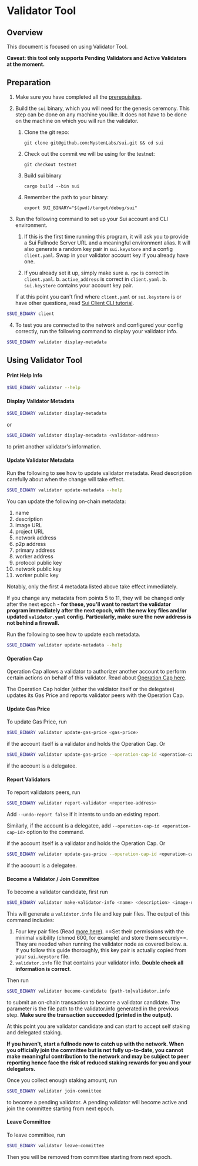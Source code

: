 # Validator Tool

## Overview

This document is focused on using Validator Tool.

**Caveat: this tool only supports Pending Validators and Active Validators at the moment.**

## Preparation

1. Make sure you have completed all the [prerequisites](https://docs.sui.io/devnet/build/install).

2. Build the `sui` binary, which you will need for the genesis ceremony. This step can be done on any machine you like. It does not have to be done on the machine on which you will run the validator.

    1. Clone the git repo:

           git clone git@github.com:MystenLabs/sui.git && cd sui

    2. Check out the commit we will be using for the testnet:

           git checkout testnet

    3. Build sui binary

           cargo build --bin sui

    4. Remember the path to your binary:

           export SUI_BINARY="$(pwd)/target/debug/sui"

3. Run the following command to set up your Sui account and CLI environment. 

    1. If this is the first time running this program, it will ask you to provide a Sui Fullnode Server URL and a meaningful environment alias. It will also generate a random key pair in `sui.keystore` and a config `client.yaml`. Swap in your validator account key if you already have one.

    2. If you already set it up, simply make sure 
      a. `rpc` is correct in `client.yaml`. 
      b. `active_address` is correct in `client.yaml`.
      b. `sui.keystore` contains your account key pair.

    If at this point you can't find where `client.yaml` or `sui.keystore` is or have other questions, read [Sui Client CLI tutorial](https://docs.sui.io/devnet/build/cli-client).

``` bash
$SUI_BINARY client
```

4. To test you are connected to the network and configured your config correctly, run the following command to display your validator info.

``` bash
$SUI_BINARY validator display-metadata
```



## Using Validator Tool

#### Print Help Info
``` bash
$SUI_BINARY validator --help
```

#### Display Validator Metadata
``` bash
$SUI_BINARY validator display-metadata
```

or 

``` bash
$SUI_BINARY validator display-metadata <validator-address>
```
to print another validator's information.

#### Update Validator Metadata
Run the following to see how to update validator metadata. Read description carefully about when the change will take effect.
``` bash
$SUI_BINARY validator update-metadata --help
```

You can update the following on-chain metadata:
1. name
2. description
3. image URL
4. project URL
5. network address
6. p2p address
7. primary address
8. worker address
9. protocol public key
10. network public key
11. worker public key

Notably, only the first 4 metadata listed above take effect immediately.

If you change any metadata from points 5 to 11, they will be changed only after the next epoch - **for these, you'll want to restart the validator program immediately after the next epoch, with the new key files and/or updated `validator.yaml` config. Particularly, make sure the new address is not behind a firewall.**

Run the following to see how to update each metadata.
``` bash
$SUI_BINARY validator update-metadata --help
```

#### Operation Cap
Operation Cap allows a validator to authorizer another account to perform certain actions on behalf of this validator. Read about [Operation Cap here](sui_for_node_operators.md#operation-cap).

The Operation Cap holder (either the valdiator itself or the delegatee) updates its Gas Price and reports validator peers with the Operation Cap.

#### Update Gas Price
To update Gas Price, run

```bash
$SUI_BINARY validator update-gas-price <gas-price>
```

if the account itself is a validator and holds the Operation Cap. Or 

```bash
$SUI_BINARY validator update-gas-price --operation-cap-id <operation-cap-id> <gas-price>
```

if the account is a delegatee.

#### Report Validators
To report validators peers, run

```bash
$SUI_BINARY validator report-validator <reportee-address>
```

Add `--undo-report false` if it intents to undo an existing report.

Similarly, if the account is a delegatee, add `--operation-cap-id <operation-cap-id>` option to the command.

if the account itself is a validator and holds the Operation Cap. Or 

```bash
$SUI_BINARY validator update-gas-price --operation-cap-id <operation-cap-id> <gas-price>
```

if the account is a delegatee.


#### Become a Validator / Join Committee
To become a validator candidate, first run

```bash
$SUI_BINARY validator make-validator-info <name> <description> <image-url> <project-url> <host-name> <gas_price>
```

This will generate a `validator.info` file and key pair files. The output of this command includes:
  1. Four key pair files (Read [more here](sui_for_node_operators.md#key-management)). ==Set their permissions with the minimal visibility (chmod 600, for example) and store them securely==. They are needed when running the validator node as covered below.
    a. If you follow this guide thoroughly, this key pair is actually copied from your `sui.keystore` file.
  2. `validator.info` file that contains your validator info. **Double check all information is correct**.

Then run 

``` bash
$SUI_BINARY validator become-candidate {path-to}validator.info
```

to submit an on-chain transaction to become a validator candidate. The parameter is the file path to the validator.info generated in the previous step. **Make sure the transaction succeeded (printed in the output).**

At this point you are validator candidate and can start to accept self staking and delegated staking. 

**If you haven't, start a fullnode now to catch up with the network. When you officially join the committee but is not fully up-to-date, you cannot make meaningful contribution to the network and may be subject to peer reporting hence face the risk of reduced staking rewards for you and your delegators.**

Once you collect enough staking amount, run

``` bash
$SUI_BINARY validator join-committee
```

to become a pending validator. A pending validator will become active and join the committee starting from next epoch.


#### Leave Committee

To leave committee, run

``` bash
$SUI_BINARY validator leave-committee
```

Then you will be removed from committee starting from next epoch.
